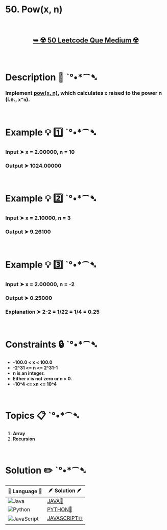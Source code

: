 # 50. Pow(x, n)

</br>

<h2 align="center"> 

<a href="https://leetcode.com/problems/powx-n/description/"><strong>➥ ☢️ 50 Leetcode Que Medium ☢️ </strong></a>
</h2>

</br>

# Description 📜 ˋ°•*⁀➷

### Implement [pow(x, n)](http://www.cplusplus.com/reference/valarray/pow/), which calculates `x` raised to the power n (i.e., `x^n`).



</br>

# Example 💡 1️⃣ ˋ°•*⁀➷

  ### Input  ➤ x = 2.00000, n = 10

  ### Output  ➤ 1024.00000

</br>

# Example 💡 2️⃣ ˋ°•*⁀➷

  ### Input ➤ x = 2.10000, n = 3

  ### Output  ➤ 9.26100

</br>

# Example 💡 3️⃣ ˋ°•*⁀➷

  ### Input ➤ x = 2.00000, n = -2

  ### Output ➤ 0.25000

  ### Explanation ➤  2-2 = 1/22 = 1/4 = 0.25

</br>

# Constraints 🔒 ˋ°•*⁀➷

- **-100.0 < x < 100.0**
- **-2^31 <= n <= 2^31-1**
- **n is an integer.**
- **Either x is not zero or n > 0.**
- **-10^4 <= xn <= 10^4**


</br>

# Topics 📋 ˋ°•*⁀➷

1. **Array**
2. **Recursion**

</br>

# Solution ✏️ ˋ°•*⁀➷

| 📒 Language 📒  | 🪶 Solution 🪶 |
| ------------- | ------------- |
|  ![Java](https://img.shields.io/badge/java-%23ED8B00.svg?style=for-the-badge&logo=openjdk&logoColor=white)  | [JAVA🍁](https://github.com/Prakhar-002/LEETCODE/blob/main/%F0%9F%8E%AD%20LEVEL%20wise%20que%20with%20solution%20%F0%9F%8E%AF/%E2%98%A2%EF%B8%8F%20Medium%2050.%20Pow(x%2C%20n)%20%E2%98%83%EF%B8%8F%20%F0%9F%8D%81%20%F0%9F%8D%B0%20%F0%9F%92%96/%F0%9F%8D%81JAVA_50_Pow(x%2C%20n).java) |
|  ![Python](https://img.shields.io/badge/python-3670A0?style=for-the-badge&logo=python&logoColor=ffdd54)    | [PYTHON🍰](https://github.com/Prakhar-002/LEETCODE/blob/main/%F0%9F%8E%AD%20LEVEL%20wise%20que%20with%20solution%20%F0%9F%8E%AF/%E2%98%A2%EF%B8%8F%20Medium%2050.%20Pow(x%2C%20n)%20%E2%98%83%EF%B8%8F%20%F0%9F%8D%81%20%F0%9F%8D%B0%20%F0%9F%92%96/%F0%9F%8D%B0PYTHON_50_Pow(x%2C%20n).py) |
| ![JavaScript](https://img.shields.io/badge/javascript-%23323330.svg?style=for-the-badge&logo=javascript&logoColor=%23F7DF1E)   | [JAVASCRIPT☃️](https://github.com/Prakhar-002/LEETCODE/blob/main/%F0%9F%8E%AD%20LEVEL%20wise%20que%20with%20solution%20%F0%9F%8E%AF/%E2%98%A2%EF%B8%8F%20Medium%2050.%20Pow(x%2C%20n)%20%E2%98%83%EF%B8%8F%20%F0%9F%8D%81%20%F0%9F%8D%B0%20%F0%9F%92%96/%E2%98%83%EF%B8%8FJAVASCRIPT_50_Pow(x%2C%20n).js) |
